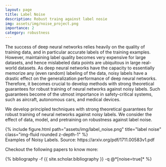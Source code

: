 ```yaml
---
layout: page
title: Label Noise
description: Robust traing against label nosie
img: assets/img/noise_project.png
importance: 2
category: robustness
---
```


The success of deep neural networks relies heavily on the quality of training data, and in particular accurate labels of the training examples. However, maintaining label quality becomes very expensive for large datasets, and hence mislabeled data points are ubiquitous in large real-world datasets. As deep neural networks have the capacity to essentially memorize any (even random) labeling of the data, noisy labels have a drastic effect on the generalization performance of deep neural networks. Therefore, it becomes crucial to develop methods with strong theoretical guarantees for robust training of neural networks against noisy labels. Such guarantees become of the utmost importance in safety-critical systems, such as aircraft, autonomous cars, and medical devices.

We develop principled techniques with strong theoretical guarantees for robust training of neural networks against noisy labels. We consider the effect of data, model, and pretraining on robustness against label noise.

<div class="row justify-content-sm-center">
	<div class="col-sm-12 mt-3 mt-md-0">
	    {% include figure.html path="assets/img/label_noise.png" title="label noise" class="img-fluid rounded z-depth-1" %}
	</div>
</div>
<div class="caption">
    Examples of Noisy Labels. Source: https://arxiv.org/pdf/1711.00583v1.pdf
</div>

Checkout the following papers to know more:

<div class="publications">
{% bibliography -f {{ site.scholar.bibliography }} -q @*[noise=true]* %}
</div>

